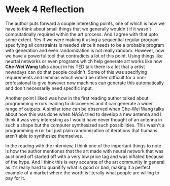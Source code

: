 # Week 4 Reflection

The author puts forward a couple interesting points, one of which is how we have to think about small things that we generally wouldn't if it wasn't computatinally required within the art process. And I agree with that upto some extent. Yes if we were making it using a sequential regular program specifying all constraints is needed since it needs to be a probable program with generation and even randomization is not really random. However, now we have a powerful tool that contradicts a lot of this point. Using things like neurtal networks or even programs which help generate art works like how **Che-Wei Wang** talks about in his TED talk there is a lot that a artist nowadays can do that people couldn't. Some of this was specifying requirements and lemmas which would be rather difficult for a non-professional to give however now machines can generate this automatically and don't necessarily need specific input. 

Another point I liked was how in the first reading author talked about programming errors leading to discoveries and it can generate a wider range of outputs. A similar tone can be observed when Che-Wei Wang talks about how this was done when NASA tried to develop a new antenna and I think it was very interesting as I would have never thought of an antenna in such a shape but the computer synthesized such possibilities. This wasn't a programming error but just plain randomization of iterations that humans aren't able to synthesize themselves. 

In the reading with the interview, I think one of the important things to note is how the author mentiones that the art made with neural network that was auctioned off started off with a very low price tag and was inflated because of the hype. And I think this is very accurate of the art community in general as it's really hard to quanitify what is good or bad, making it a perfect example of a market where the worth is literally what people are willing to pay for it. 